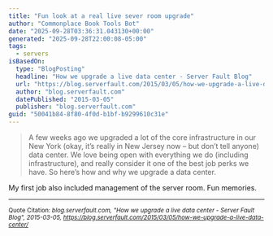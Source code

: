 ```yaml
---
title: "Fun look at a real live sever room upgrade"
author: "Commonplace Book Tools Bot"
date: "2025-09-28T03:36:31.043130+00:00"
generated: "2025-09-28T22:00:08-05:00"
tags:
  - servers
isBasedOn:
  type: "BlogPosting"
  headline: "How we upgrade a live data center - Server Fault Blog"
  url: "https://blog.serverfault.com/2015/03/05/how-we-upgrade-a-live-data-center/"
  author: "blog.serverfault.com"
  datePublished: "2015-03-05"
  publisher: "blog.serverfault.com"
guid: "50041b84-8f80-4f0d-b1bf-b9299610c31e"
---
```


> A few weeks ago we upgraded a lot of the core infrastructure in our New York (okay, it’s really in New Jersey now – but don’t tell anyone) data center. We love being open with everything we do (including infrastructure), and really consider it one of the best job perks we have. So here’s how and why we upgrade a data center.

My first job also included management of the server room. Fun memories.

---

<sub>Quote Citation: <cite>blog.serverfault.com, "How we upgrade a live data center - Server Fault Blog", 2015-03-05, <a href="https://blog.serverfault.com/2015/03/05/how-we-upgrade-a-live-data-center/">https://blog.serverfault.com/2015/03/05/how-we-upgrade-a-live-data-center/</a></cite></sub>